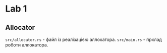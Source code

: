 # Lab 1

## Allocator

`src/allocator.rs` - файл із реалізацією аллокатора.
`src/main.rs` - прклад роботи аллокатора.
